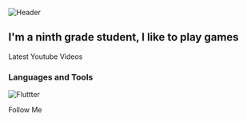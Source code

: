 ![Header](https://github.com/Myrza11/Myrza11/blob/main/asests/python.jpg)

## I'm a ninth grade student, I like to play games

Latest Youtube Videos

### Languages and Tools
![Fluttter](https://img.shields.io/badge/-Flatter-008000?style=for-the-badge&logo=flatter)



Follow Me